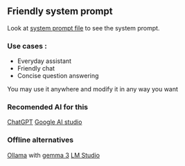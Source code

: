 ## Friendly system prompt 
Look at [system prompt file](SYSTEM-PROMPT.txt) to see the system prompt. 

### Use cases : 
- Everyday assistant
- Friendly chat
- Concise question answering 

You may use it anywhere and modify it in any way you want

### Recomended AI for this
[ChatGPT](https://chatgpt.com)
[Google AI studio](https://aistudio.google.com/)

### Offline alternatives 
[Ollama](https://ollama.com) with [gemma 3](https://ollama.com/library/gemma3)
[LM Studio](https://lmstudio.ai/)

